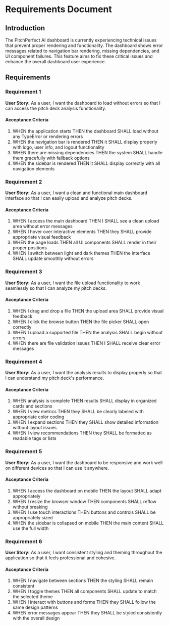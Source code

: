 # Requirements Document

## Introduction

The PitchPerfect AI dashboard is currently experiencing technical issues that prevent proper rendering and functionality. The dashboard shows error messages related to navigation bar rendering, missing dependencies, and UI component failures. This feature aims to fix these critical issues and enhance the overall dashboard user experience.

## Requirements

### Requirement 1

**User Story:** As a user, I want the dashboard to load without errors so that I can access the pitch deck analysis functionality.

#### Acceptance Criteria

1. WHEN the application starts THEN the dashboard SHALL load without any TypeError or rendering errors
2. WHEN the navigation bar is rendered THEN it SHALL display properly with logo, user info, and logout functionality
3. WHEN there are missing dependencies THEN the system SHALL handle them gracefully with fallback options
4. WHEN the sidebar is rendered THEN it SHALL display correctly with all navigation elements

### Requirement 2

**User Story:** As a user, I want a clean and functional main dashboard interface so that I can easily upload and analyze pitch decks.

#### Acceptance Criteria

1. WHEN I access the main dashboard THEN I SHALL see a clean upload area without error messages
2. WHEN I hover over interactive elements THEN they SHALL provide appropriate visual feedback
3. WHEN the page loads THEN all UI components SHALL render in their proper positions
4. WHEN I switch between light and dark themes THEN the interface SHALL update smoothly without errors

### Requirement 3

**User Story:** As a user, I want the file upload functionality to work seamlessly so that I can analyze my pitch decks.

#### Acceptance Criteria

1. WHEN I drag and drop a file THEN the upload area SHALL provide visual feedback
2. WHEN I click the browse button THEN the file picker SHALL open correctly
3. WHEN I upload a supported file THEN the analysis SHALL begin without errors
4. WHEN there are file validation issues THEN I SHALL receive clear error messages

### Requirement 4

**User Story:** As a user, I want the analysis results to display properly so that I can understand my pitch deck's performance.

#### Acceptance Criteria

1. WHEN analysis is complete THEN results SHALL display in organized cards and sections
2. WHEN I view metrics THEN they SHALL be clearly labeled with appropriate color coding
3. WHEN I expand sections THEN they SHALL show detailed information without layout issues
4. WHEN I view recommendations THEN they SHALL be formatted as readable tags or lists

### Requirement 5

**User Story:** As a user, I want the dashboard to be responsive and work well on different devices so that I can use it anywhere.

#### Acceptance Criteria

1. WHEN I access the dashboard on mobile THEN the layout SHALL adapt appropriately
2. WHEN I resize the browser window THEN components SHALL reflow without breaking
3. WHEN I use touch interactions THEN buttons and controls SHALL be appropriately sized
4. WHEN the sidebar is collapsed on mobile THEN the main content SHALL use the full width

### Requirement 6

**User Story:** As a user, I want consistent styling and theming throughout the application so that it feels professional and cohesive.

#### Acceptance Criteria

1. WHEN I navigate between sections THEN the styling SHALL remain consistent
2. WHEN I toggle themes THEN all components SHALL update to match the selected theme
3. WHEN I interact with buttons and forms THEN they SHALL follow the same design patterns
4. WHEN error messages appear THEN they SHALL be styled consistently with the overall design